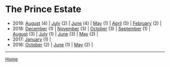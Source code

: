# The Prince Estate

  * 2019: 
      [August](./the-prince-estate-2019-08.md) (4) | 
      [July](./the-prince-estate-2019-07.md) (2) | 
      [June](./the-prince-estate-2019-06.md) (4) | 
      [May](./the-prince-estate-2019-05.md) (1) | 
      [April](./the-prince-estate-2019-04.md) (5) | 
      [February](./the-prince-estate-2019-02.md) (2) | 
  * 2018: 
      [December](./the-prince-estate-2018-12.md) (1) | 
      [November](./the-prince-estate-2018-11.md) (3) | 
      [October](./the-prince-estate-2018-10.md) (3) | 
      [September](./the-prince-estate-2018-09.md) (1) | 
      [August](./the-prince-estate-2018-08.md) (3) | 
      [July](./the-prince-estate-2018-07.md) (1) | 
      [June](./the-prince-estate-2018-06.md) (3) | 
      [May](./the-prince-estate-2018-05.md) (2) | 
  * 2017: 
      [January](./the-prince-estate-2017-01.md) (1) | 
  * 2016: 
      [October](./the-prince-estate-2016-10.md) (2) | 
      [June](./the-prince-estate-2016-06.md) (1) | 
      [May](./the-prince-estate-2016-05.md) (2) | 

----

[Home](../)

